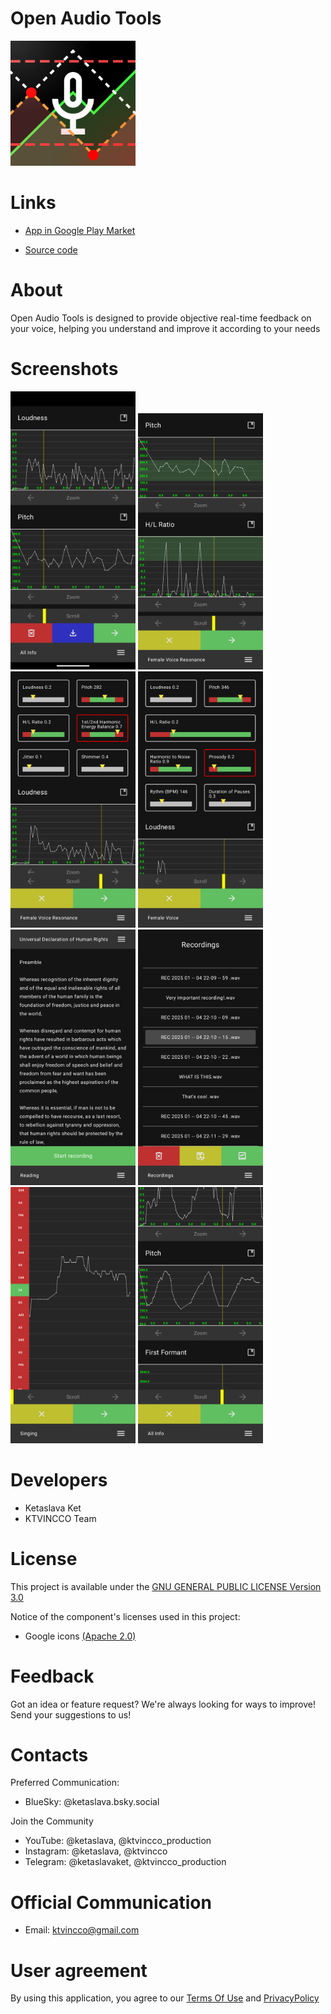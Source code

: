 # Open Audio Tools

<img src="https://github.com/ketaslava/open_audio_tools/blob/main/images/logo.png" alt="drawing" width="200"/>

# Links

* [App in Google Play Market](https://play.google.com/store/apps/details?id=com.ktvincco.openaudiotools)

* [Source code](https://github.com/ketaslava/open_audio_tools_app)

# About

Open Audio Tools is designed to provide objective real-time feedback on your voice, helping you understand and improve it according to your needs

# Screenshots

<div>
  <img src="https://github.com/ketaslava/open_audio_tools/blob/main/images/1.png" alt="drawing" width="200"/>
  <img src="https://github.com/ketaslava/open_audio_tools/blob/main/images/2.png" alt="drawing" width="200"/>
  <img src="https://github.com/ketaslava/open_audio_tools/blob/main/images/3.png" alt="drawing" width="200"/>
  <img src="https://github.com/ketaslava/open_audio_tools/blob/main/images/4.png" alt="drawing" width="200"/>
  <img src="https://github.com/ketaslava/open_audio_tools/blob/main/images/5.png" alt="drawing" width="200"/>
  <img src="https://github.com/ketaslava/open_audio_tools/blob/main/images/6.png" alt="drawing" width="200"/>
  <img src="https://github.com/ketaslava/open_audio_tools/blob/main/images/7.png" alt="drawing" width="200"/>
  <img src="https://github.com/ketaslava/open_audio_tools/blob/main/images/8.png" alt="drawing" width="200"/>
</div>

# Developers

* Ketaslava Ket
* KTVINCCO Team

# License

This project is available under the [GNU GENERAL PUBLIC LICENSE Version 3.0](https://www.gnu.org/licenses/gpl-3.0.en.html#license-text)

Notice of the component's licenses used in this project:

* Google icons [(Apache 2.0)](https://www.apache.org/licenses/LICENSE-2.0.html)

# Feedback

Got an idea or feature request? We're always looking for ways to improve! Send your suggestions to us!

# Contacts

Preferred Communication:

* BlueSky: @ketaslava.bsky.social

Join the Community

* YouTube: @ketaslava, @ktvincco_production
* Instagram: @ketaslava, @ktvincco
* Telegram: @ketaslavaket, @ktvincco_production

# Official Communication

* Email: ktvincco@gmail.com

# User agreement

By using this application, you agree to our [Terms Of Use](https://ktvincco.com/openaudiotools/termsofuse/) and [PrivacyPolicy](https://ktvincco.com/openaudiotools/privacypolicy/)


